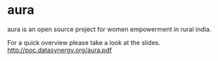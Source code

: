# aura

aura is an open source project for women empowerment in rural india.

For a quick overview please take a look at the slides. 
http://poc.datasynergy.org/aura.pdf
